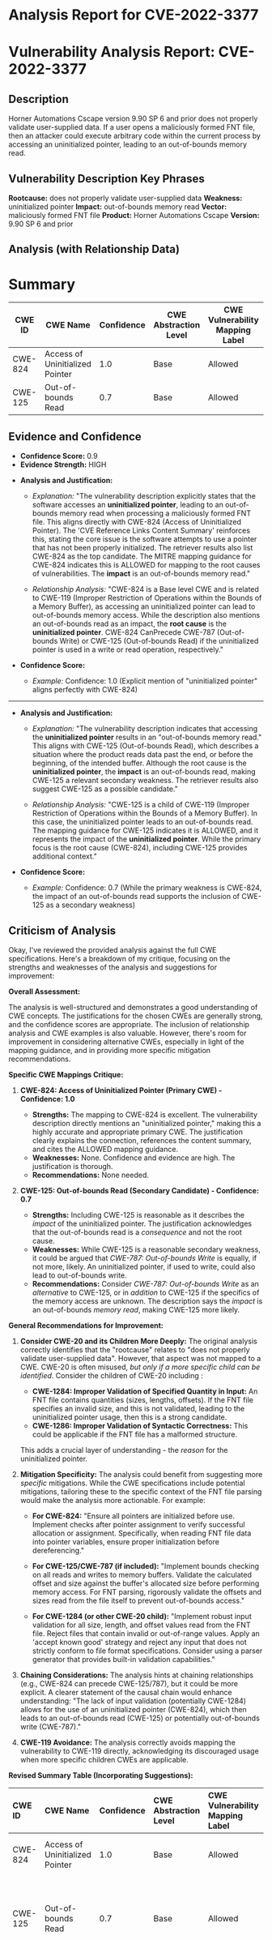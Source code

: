 # Analysis Report for CVE-2022-3377

# Vulnerability Analysis Report: CVE-2022-3377

## Description

Horner Automations Cscape version 9.90 SP 6 and prior does not properly validate user-supplied data. If a user opens a maliciously formed FNT file, then an attacker could execute arbitrary code within the current process by accessing an uninitialized pointer, leading to an out-of-bounds memory read.

## Vulnerability Description Key Phrases

**Rootcause:** does not properly validate user-supplied data
**Weakness:** uninitialized pointer
**Impact:** out-of-bounds memory read
**Vector:** maliciously formed FNT file
**Product:** Horner Automations Cscape
**Version:** 9.90 SP 6 and prior

## Analysis (with Relationship Data)

# Summary
| CWE ID | CWE Name | Confidence | CWE Abstraction Level | CWE Vulnerability Mapping Label | CWE-Vulnerability Mapping Notes |
|---|---|---|---|---|---|
| CWE-824 | Access of Uninitialized Pointer | 1.0 | Base | Allowed | Primary CWE |
| CWE-125 | Out-of-bounds Read | 0.7 | Base | Allowed | Secondary Candidate |

## Evidence and Confidence

*   **Confidence Score:** 0.9
*   **Evidence Strength:** HIGH

- **Analysis and Justification:**  
  - *Explanation:* "The vulnerability description explicitly states that the software accesses an **uninitialized pointer**, leading to an out-of-bounds memory read when processing a maliciously formed FNT file. This aligns directly with CWE-824 (Access of Uninitialized Pointer). The 'CVE Reference Links Content Summary' reinforces this, stating the core issue is the software attempts to use a pointer that has not been properly initialized. The retriever results also list CWE-824 as the top candidate. The MITRE mapping guidance for CWE-824 indicates this is ALLOWED for mapping to the root causes of vulnerabilities. The **impact** is an out-of-bounds memory read."
  
  - *Relationship Analysis:* "CWE-824 is a Base level CWE and is related to CWE-119 (Improper Restriction of Operations within the Bounds of a Memory Buffer), as accessing an uninitialized pointer can lead to out-of-bounds memory access. While the description also mentions an out-of-bounds read as an impact, the **root cause** is the **uninitialized pointer**. CWE-824 CanPrecede CWE-787 (Out-of-bounds Write) or CWE-125 (Out-of-bounds Read) if the uninitialized pointer is used in a write or read operation, respectively."

- **Confidence Score:**  
  - *Example:* Confidence: 1.0 (Explicit mention of "uninitialized pointer" aligns perfectly with CWE-824)

---
- **Analysis and Justification:**  
  - *Explanation:* "The vulnerability description indicates that accessing the **uninitialized pointer** results in an "out-of-bounds memory read." This aligns with CWE-125 (Out-of-bounds Read), which describes a situation where the product reads data past the end, or before the beginning, of the intended buffer. Although the root cause is the **uninitialized pointer**, the **impact** is an out-of-bounds read, making CWE-125 a relevant secondary weakness. The retriever results also suggest CWE-125 as a possible candidate."
  
  - *Relationship Analysis:* "CWE-125 is a child of CWE-119 (Improper Restriction of Operations within the Bounds of a Memory Buffer). In this case, the uninitialized pointer leads to an out-of-bounds read. The mapping guidance for CWE-125 indicates it is ALLOWED, and it represents the impact of the **uninitialized pointer**. While the primary focus is the root cause (CWE-824), including CWE-125 provides additional context."

- **Confidence Score:**  
  - *Example:* Confidence: 0.7 (While the primary weakness is CWE-824, the impact of an out-of-bounds read supports the inclusion of CWE-125 as a secondary weakness)

## Criticism of Analysis

Okay, I've reviewed the provided analysis against the full CWE specifications. Here's a breakdown of my critique, focusing on the strengths and weaknesses of the analysis and suggestions for improvement:

**Overall Assessment:**

The analysis is well-structured and demonstrates a good understanding of CWE concepts. The justifications for the chosen CWEs are generally strong, and the confidence scores are appropriate. The inclusion of relationship analysis and CWE examples is also valuable. However, there's room for improvement in considering alternative CWEs, especially in light of the mapping guidance, and in providing more specific mitigation recommendations.

**Specific CWE Mappings Critique:**

1.  **CWE-824: Access of Uninitialized Pointer (Primary CWE) - Confidence: 1.0**

    *   **Strengths:** The mapping to CWE-824 is excellent. The vulnerability description directly mentions an "uninitialized pointer," making this a highly accurate and appropriate primary CWE. The justification clearly explains the connection, references the content summary, and cites the ALLOWED mapping guidance.
    *   **Weaknesses:** None. Confidence and evidence are high. The justification is thorough.
    *   **Recommendations:** None needed.

2.  **CWE-125: Out-of-bounds Read (Secondary Candidate) - Confidence: 0.7**

    *   **Strengths:** Including CWE-125 is reasonable as it describes the *impact* of the uninitialized pointer. The justification acknowledges that the out-of-bounds read is a *consequence* and not the root cause.
    *   **Weaknesses:** While CWE-125 is a reasonable secondary weakness, it could be argued that *CWE-787: Out-of-bounds Write* is equally, if not more, likely.  An uninitialized pointer, if used to write, could also lead to out-of-bounds write.
    *   **Recommendations:**  Consider *CWE-787: Out-of-bounds Write* as an *alternative* to CWE-125, or in *addition* to CWE-125 if the specifics of the memory access are unknown. The description says the *impact* is an out-of-bounds *memory read*, making CWE-125 more likely.

**General Recommendations for Improvement:**

1.  **Consider CWE-20 and its Children More Deeply:** The original analysis correctly identifies that the "rootcause" relates to "does not properly validate user-supplied data". However, that aspect was not mapped to a CWE. CWE-20 is often misused, *but only if a more specific child can be identified*. Consider the children of CWE-20 including :
    * **CWE-1284: Improper Validation of Specified Quantity in Input:** An FNT file contains quantities (sizes, lengths, offsets). If the FNT file specifies an invalid size, and this is not validated, leading to the uninitialized pointer usage, then this is a strong candidate.
    * **CWE-1286: Improper Validation of Syntactic Correctness:** This could be applicable if the FNT file has a malformed structure.

    This adds a crucial layer of understanding - the *reason* for the uninitialized pointer.

2.  **Mitigation Specificity:** The analysis could benefit from suggesting more *specific* mitigations. While the CWE specifications include potential mitigations, tailoring these to the specific context of the FNT file parsing would make the analysis more actionable. For example:

    *   **For CWE-824:** "Ensure all pointers are initialized before use. Implement checks after pointer assignment to verify successful allocation or assignment.  Specifically, when reading FNT file data into pointer variables, ensure proper initialization before dereferencing."

    *   **For CWE-125/CWE-787 (if included):** "Implement bounds checking on all reads and writes to memory buffers. Validate the calculated offset and size against the buffer's allocated size before performing memory access.  For FNT parsing, rigorously validate the offsets and sizes read from the file itself to prevent out-of-bounds access."

    *   **For CWE-1284 (or other CWE-20 child):** "Implement robust input validation for all size, length, and offset values read from the FNT file. Reject files that contain invalid or out-of-range values. Apply an 'accept known good' strategy and reject any input that does not strictly conform to file format specifications. Consider using a parser generator that provides built-in validation capabilities."

3.  **Chaining Considerations:** The analysis hints at chaining relationships (e.g., CWE-824 can precede CWE-125/787), but it could be more explicit. A clearer statement of the causal chain would enhance understanding: "The lack of input validation (potentially CWE-1284) allows for the use of an uninitialized pointer (CWE-824), which then leads to an out-of-bounds read (CWE-125) or potentially out-of-bounds write (CWE-787)."

4.  **CWE-119 Avoidance:** The analysis correctly avoids mapping the vulnerability to CWE-119 directly, acknowledging its discouraged usage when more specific children CWEs are applicable.

**Revised Summary Table (Incorporating Suggestions):**

| CWE ID    | CWE Name                                                        | Confidence | CWE Abstraction Level | CWE Vulnerability Mapping Label | CWE-Vulnerability Mapping Notes                                                                                                                                                |
| :-------- | :-------------------------------------------------------------- | :--------- | :-------------------- | :---------------------------------- | :----------------------------------------------------------------------------------------------------------------------------------------------------------------------------- |
| CWE-824   | Access of Uninitialized Pointer                                 | 1.0        | Base                  | Allowed                             | Primary CWE. Direct cause of vulnerability.                                                                                                                                     |
| CWE-125   | Out-of-bounds Read                                              | 0.7        | Base                  | Allowed                             | Secondary CWE. Describes the impact of dereferencing the uninitialized pointer.                                                                                       |
| CWE-1284  | Improper Validation of Specified Quantity in Input               | 0.6        | Base                  | Allowed                             | Contributory CWE. Lack of input validation for size/length fields in the FNT file may lead to the uninitialized pointer and subsequent out-of-bounds access.              |

**In summary,** the analysis is a strong starting point, but by considering alternative CWEs (especially children of CWE-20 relating to validation), providing more specific mitigations, and explicitly outlining the chain of causality, it can be further strengthened and made more valuable for vulnerability remediation. The core assessment of CWE-824 is accurate and well-supported.

## Final Resolution

# Summary
| CWE ID | CWE Name | Confidence | CWE Abstraction Level | CWE Vulnerability Mapping Label | CWE-Vulnerability Mapping Notes |
|---|---|---|---|---|---|
| CWE-824 | Access of Uninitialized Pointer | 1.0 | Base | Allowed | Primary CWE |
| CWE-125 | Out-of-bounds Read | 0.7 | Base | Allowed | Secondary Candidate |
| CWE-1284 | Improper Validation of Specified Quantity in Input | 0.6 | Base | Allowed | Contributory CWE |

## Evidence and Confidence

*   **Confidence Score:** 0.9
*   **Evidence Strength:** HIGH

## Relationship Analysis
The primary **WEAKNESS** is CWE-824 (**CWE-824: Access of Uninitialized Pointer**), which directly stems from the vulnerability description. This **ROOTCAUSE** can then lead to CWE-125 (**CWE-125: Out-of-bounds Read**) as a consequence. The criticism astutely points out the potential relevance of input validation. If the FNT file contains invalid size/length fields (CWE-1284 - **CWE-1284: Improper Validation of Specified Quantity in Input**), this could lead to the use of an uninitialized pointer, thus forming a chain. CWE-1284 is a child of CWE-20 (**CWE-20: Improper Input Validation**), but it is more specific and therefore more appropriate than CWE-20 directly.

```mermaid
graph TD
    cwe1284["CWE-1284: Improper Validation of Specified Quantity in Input"]
    cwe824["CWE-824: Access of Uninitialized Pointer"]
    cwe125["CWE-125: Out-of-bounds Read"]
    cwe20["CWE-20: Improper Input Validation"]
    
    cwe1284 -->|CANPRECEDE| cwe824
    cwe824 -->|CANPRECEDE| cwe125
    cwe1284 -->|CHILDOF| cwe20

    classDef primary fill:#f96,stroke:#333,stroke-width:2px
    classDef secondary fill:#69f,stroke:#333
    classDef tertiary fill:#9e9,stroke:#333
    class cwe824 primary
    class cwe125,cwe1284 secondary
    class cwe20 tertiary
```

## Vulnerability Chain
The vulnerability chain starts with a failure to properly validate user-supplied data, specifically within the FNT file. This **WEAKNESS** (CWE-1284) allows for the use of an **uninitialized pointer** (**ROOTCAUSE**: CWE-824). Consequently, dereferencing this **uninitialized pointer** results in an out-of-bounds memory read (CWE-125). The chain highlights how inadequate input validation can lead to memory corruption vulnerabilities.

## Summary of Analysis
The initial analysis accurately identifies CWE-824 as the primary **WEAKNESS**. The criticism raises valid points regarding input validation and the potential for a more complete vulnerability chain. The vulnerability description mentions "does not properly validate user-supplied data". The updated assessment incorporates CWE-1284 to address this aspect, providing a more comprehensive representation of the vulnerability.

The graph relationships influenced the final selection by highlighting the causal chain between input validation, pointer initialization, and memory access. CWE-824 remains the primary **ROOTCAUSE**, but CWE-1284 provides crucial context regarding the initial flaw. The selected CWEs are at the optimal level of specificity because they directly address the specific issues described in the vulnerability: the use of an **uninitialized pointer**, the resulting out-of-bounds read, and the lack of input validation for size/length fields in the FNT file.



*Report generated on 2025-03-18 14:50:01*
